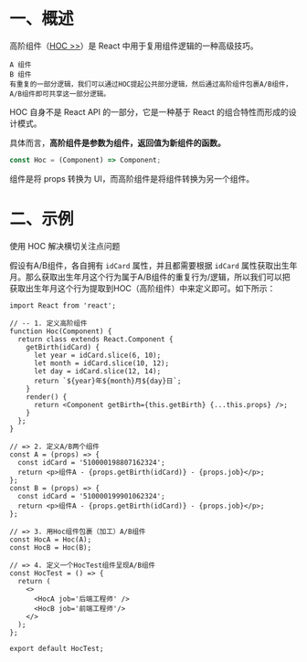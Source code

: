 # 一、概述

高阶组件（[HOC >>](https://zh-hans.reactjs.org/docs/higher-order-components.html)）是 React 中用于复用组件逻辑的一种高级技巧。

```
A 组件 
B 组件
有重复的一部分逻辑，我们可以通过HOC提起公共部分逻辑，然后通过高阶组件包裹A/B组件，A/B组件即可共享这一部分逻辑。
```

HOC 自身不是 React API 的一部分，它是一种基于 React 的组合特性而形成的设计模式。

具体而言，**高阶组件是参数为组件，返回值为新组件的函数。**

```js
const Hoc = (Component) => Component;
```

组件是将 props 转换为 UI，而高阶组件是将组件转换为另一个组件。

# 二、示例

使用 HOC 解决横切关注点问题

假设有A/B组件，各自拥有 `idCard` 属性，并且都需要根据 `idCard` 属性获取出生年月。那么获取出生年月这个行为属于A/B组件的重复行为/逻辑，所以我们可以把获取出生年月这个行为提取到HOC（高阶组件）中来定义即可。如下所示：

```react
import React from 'react';

// -- 1. 定义高阶组件
function Hoc(Component) {
  return class extends React.Component {
    getBirth(idCard) {
      let year = idCard.slice(6, 10);
      let month = idCard.slice(10, 12);
      let day = idCard.slice(12, 14);
      return `${year}年${month}月${day}日`;
    }
    render() {
      return <Component getBirth={this.getBirth} {...this.props} />;
    }
  };
}

// => 2. 定义A/B两个组件
const A = (props) => {
  const idCard = '510000198807162324';
  return <p>组件A - {props.getBirth(idCard)} - {props.job}</p>;
};
const B = (props) => {
  const idCard = '510000199901062324';
  return <p>组件A - {props.getBirth(idCard)} - {props.job}</p>;
};

// => 3. 用Hoc组件包裹（加工）A/B组件
const HocA = Hoc(A);
const HocB = Hoc(B);

// => 4. 定义一个HocTest组件呈现A/B组件
const HocTest = () => {
  return (
    <>
      <HocA job='后端工程师' />
      <HocB job='前端工程师'/>
    </>
  );
};

export default HocTest;
```


